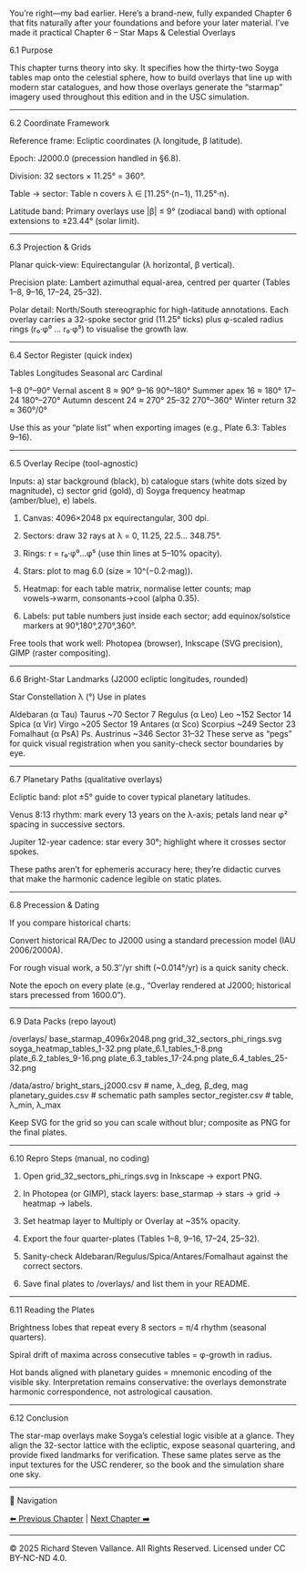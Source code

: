 You’re right—my bad earlier. Here’s a brand-new, fully expanded Chapter 6 that fits naturally after your foundations and before your later material. I’ve made it practical Chapter 6 – Star Maps & Celestial Overlays

6.1 Purpose

This chapter turns theory into sky. It specifies how the thirty-two Soyga tables map onto the celestial sphere, how to build overlays that line up with modern star catalogues, and how those overlays generate the “starmap” imagery used throughout this edition and in the USC simulation.


---

6.2 Coordinate Framework

Reference frame: Ecliptic coordinates (λ longitude, β latitude).

Epoch: J2000.0 (precession handled in §6.8).

Division: 32 sectors × 11.25° = 360°.

Table → sector: Table n covers λ ∈ [11.25°·(n−1), 11.25°·n).

Latitude band: Primary overlays use |β| ≤ 9° (zodiacal band) with optional extensions to ±23.44° (solar limit).



---

6.3 Projection & Grids

Planar quick-view: Equirectangular (λ horizontal, β vertical).

Precision plate: Lambert azimuthal equal-area, centred per quarter (Tables 1–8, 9–16, 17–24, 25–32).

Polar detail: North/South stereographic for high-latitude annotations.
Each overlay carries a 32-spoke sector grid (11.25° ticks) plus φ-scaled radius rings (r₀·φ⁰ … r₀·φ⁵) to visualise the growth law.



---

6.4 Sector Register (quick index)

Tables	Longitudes	Seasonal arc	Cardinal

1–8	0°–90°	Vernal ascent	8 ≈ 90°
9–16	90°–180°	Summer apex	16 ≈ 180°
17–24	180°–270°	Autumn descent	24 ≈ 270°
25–32	270°–360°	Winter return	32 ≈ 360°/0°


Use this as your “plate list” when exporting images (e.g., Plate 6.3: Tables 9–16).


---

6.5 Overlay Recipe (tool-agnostic)

Inputs: a) star background (black), b) catalogue stars (white dots sized by magnitude), c) sector grid (gold), d) Soyga frequency heatmap (amber/blue), e) labels.

1. Canvas: 4096×2048 px equirectangular, 300 dpi.


2. Sectors: draw 32 rays at λ = 0, 11.25, 22.5… 348.75°.


3. Rings: r = r₀·φ⁰…φ⁵ (use thin lines at 5–10% opacity).


4. Stars: plot to mag 6.0 (size ∝ 10^(−0.2·mag)).


5. Heatmap: for each table matrix, normalise letter counts; map vowels→warm, consonants→cool (alpha 0.35).


6. Labels: put table numbers just inside each sector; add equinox/solstice markers at 90°,180°,270°,360°.



Free tools that work well: Photopea (browser), Inkscape (SVG precision), GIMP (raster compositing).


---

6.6 Bright-Star Landmarks (J2000 ecliptic longitudes, rounded)

Star	Constellation	λ (°)	Use in plates

Aldebaran (α Tau)	Taurus	~70	Sector 7
Regulus (α Leo)	Leo	~152	Sector 14
Spica (α Vir)	Virgo	~205	Sector 19
Antares (α Sco)	Scorpius	~249	Sector 23
Fomalhaut (α PsA)	Ps. Austrinus	~346	Sector 31–32
These serve as “pegs” for quick visual registration when you sanity-check sector boundaries by eye.			



---

6.7 Planetary Paths (qualitative overlays)

Ecliptic band: plot ±5° guide to cover typical planetary latitudes.

Venus 8:13 rhythm: mark every 13 years on the λ-axis; petals land near φ² spacing in successive sectors.

Jupiter 12-year cadence: star every 30°; highlight where it crosses sector spokes.


These paths aren’t for ephemeris accuracy here; they’re didactic curves that make the harmonic cadence legible on static plates.


---

6.8 Precession & Dating

If you compare historical charts:

Convert historical RA/Dec to J2000 using a standard precession model (IAU 2006/2000A).

For rough visual work, a 50.3″/yr shift (~0.014°/yr) is a quick sanity check.

Note the epoch on every plate (e.g., “Overlay rendered at J2000; historical stars precessed from 1600.0”).



---

6.9 Data Packs (repo layout)

/overlays/
  base_starmap_4096x2048.png
  grid_32_sectors_phi_rings.svg
  soyga_heatmap_tables_1-32.png
  plate_6.1_tables_1-8.png
  plate_6.2_tables_9-16.png
  plate_6.3_tables_17-24.png
  plate_6.4_tables_25-32.png

/data/astro/
  bright_stars_j2000.csv        # name, λ_deg, β_deg, mag
  planetary_guides.csv          # schematic path samples
  sector_register.csv           # table, λ_min, λ_max

Keep SVG for the grid so you can scale without blur; composite as PNG for the final plates.


---

6.10 Repro Steps (manual, no coding)

1. Open grid_32_sectors_phi_rings.svg in Inkscape → export PNG.


2. In Photopea (or GIMP), stack layers: base_starmap → stars → grid → heatmap → labels.


3. Set heatmap layer to Multiply or Overlay at ~35% opacity.


4. Export the four quarter-plates (Tables 1–8, 9–16, 17–24, 25–32).


5. Sanity-check Aldebaran/Regulus/Spica/Antares/Fomalhaut against the correct sectors.


6. Save final plates to /overlays/ and list them in your README.

---

6.11 Reading the Plates

Brightness lobes that repeat every 8 sectors = π/4 rhythm (seasonal quarters).

Spiral drift of maxima across consecutive tables = φ-growth in radius.

Hot bands aligned with planetary guides = mnemonic encoding of the visible sky.
Interpretation remains conservative: the overlays demonstrate harmonic correspondence, not astrological causation.


---

6.12 Conclusion

The star-map overlays make Soyga’s celestial logic visible at a glance. They align the 32-sector lattice with the ecliptic, expose seasonal quartering, and provide fixed landmarks for verification. These same plates serve as the input textures for the USC renderer, so the book and the simulation share one sky.

---
🔗 Navigation

[⬅️ Previous Chapter](05_Chapter_3-Table_Structures.md) | [Next Chapter ➡️](07_Chapter_5-Appendices_and_Data.md)

---

© 2025 Richard Steven Vallance. All Rights Reserved.
Licensed under CC BY-NC-ND 4.0.

